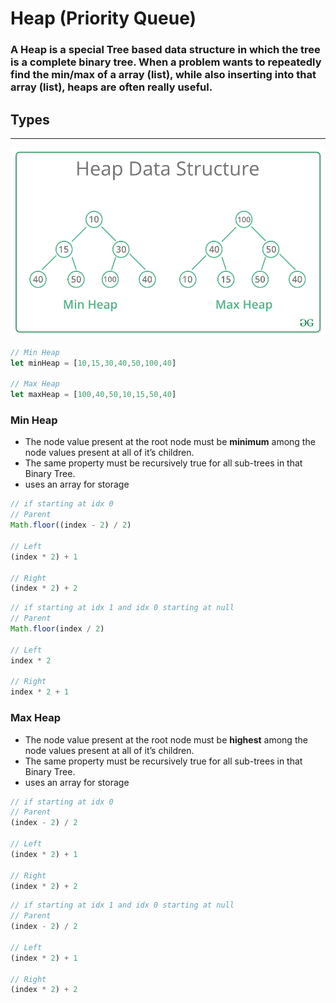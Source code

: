 # Heap (Priority Queue)

### A Heap is a **special Tree** based data structure in which the tree is a **complete binary tree**. When a problem wants to **repeatedly find the min/max of a array (list)**, while also **inserting into that array (list)**, heaps are often really useful.


## Types  
-------
![Min & Max Heap](../images/tree/min_max_heap.bmp "Min & Max Heap Tree")

```js
// Min Heap
let minHeap = [10,15,30,40,50,100,40]

// Max Heap
let maxHeap = [100,40,50,10,15,50,40]
```
### Min Heap
- The node value present at the root node must be **minimum** among the node values present at all of it’s children. 
- The same property must be recursively true for all sub-trees in that Binary Tree. 
- uses an array for storage

```js
// if starting at idx 0
// Parent
Math.floor((index - 2) / 2)

// Left
(index * 2) + 1

// Right
(index * 2) + 2
```

```js
// if starting at idx 1 and idx 0 starting at null
// Parent
Math.floor(index / 2)

// Left
index * 2

// Right
index * 2 + 1
```

### Max Heap
- The node value present at the root node must be **highest** among the node values present at all of it’s children. 
- The same property must be recursively true for all sub-trees in that Binary Tree.
- uses an array for storage

```js
// if starting at idx 0
// Parent
(index - 2) / 2

// Left
(index * 2) + 1

// Right
(index * 2) + 2
```

```js
// if starting at idx 1 and idx 0 starting at null
// Parent
(index - 2) / 2

// Left
(index * 2) + 1

// Right
(index * 2) + 2
```
